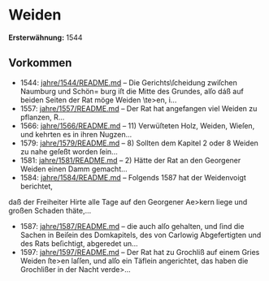 # Weiden

**Ersterwähnung:** 1544

## Vorkommen
- 1544: [jahre/1544/README.md](../jahre/1544/README.md) – Die Gerichts\ſcheidung zwiſchen Naumburg und Schön=
burg iſt die Mitte des Grundes, alſo dáß auf beiden
Seiten der Rat möge Weiden \te>en, i...
- 1557: [jahre/1557/README.md](../jahre/1557/README.md) – Der Rat hat angefangen viel Weiden zu pflanzen,
R...
- 1566: [jahre/1566/README.md](../jahre/1566/README.md) – 11) Verwüſteten Holz, Weiden, Wieſen, und kehrten
es in ihren Nugzen...
- 1579: [jahre/1579/README.md](../jahre/1579/README.md) – 8) Sollten dem Kapitel 2 oder 8 Weiden zu nahe
geſeßt worden ſein...
- 1581: [jahre/1581/README.md](../jahre/1581/README.md) – 2) Hätte der Rat an den Georgener Weiden einen
Damm gemacht...
- 1584: [jahre/1584/README.md](../jahre/1584/README.md) – Folgends 1587 hat der Weidenvoigt berichtet,


daß der Freiheiter Hirte alle Tage auf den Georgener
Ae>kern liege und großen Schaden thäte,...
- 1587: [jahre/1587/README.md](../jahre/1587/README.md) – die
auch alſo gehalten, und ſind die Sachen in Beiſein des
Domkapitels, des von Carlowig Abgefertigten und des
Rats beſichtigt, abgeredet un...
- 1597: [jahre/1597/README.md](../jahre/1597/README.md) – Der Rat hat zu Grochliß auf einem Gries Weiden
ſte>en laſſen, und alſo ein Täflein angerichtet, das haben
die Grochlißer in der Nacht verde>...
